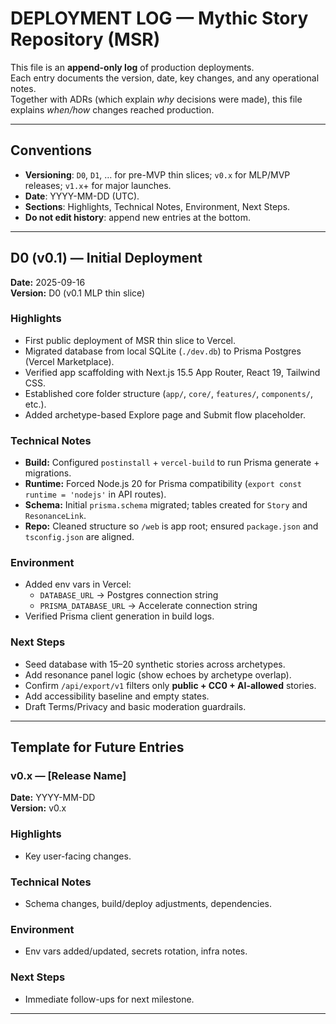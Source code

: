 # DEPLOYMENT LOG — Mythic Story Repository (MSR)

This file is an **append-only log** of production deployments.  
Each entry documents the version, date, key changes, and any operational notes.  
Together with ADRs (which explain *why* decisions were made), this file explains *when/how* changes reached production.

---

## Conventions
- **Versioning**: `D0`, `D1`, … for pre-MVP thin slices; `v0.x` for MLP/MVP releases; `v1.x`+ for major launches.
- **Date**: YYYY-MM-DD (UTC).
- **Sections**: Highlights, Technical Notes, Environment, Next Steps.
- **Do not edit history**: append new entries at the bottom.

---

## D0 (v0.1) — Initial Deployment
**Date:** 2025-09-16  
**Version:** D0 (v0.1 MLP thin slice)

### Highlights
- First public deployment of MSR thin slice to Vercel.
- Migrated database from local SQLite (`./dev.db`) to Prisma Postgres (Vercel Marketplace).
- Verified app scaffolding with Next.js 15.5 App Router, React 19, Tailwind CSS.
- Established core folder structure (`app/`, `core/`, `features/`, `components/`, etc.).
- Added archetype-based Explore page and Submit flow placeholder.

### Technical Notes
- **Build:** Configured `postinstall` + `vercel-build` to run Prisma generate + migrations.
- **Runtime:** Forced Node.js 20 for Prisma compatibility (`export const runtime = 'nodejs'` in API routes).
- **Schema:** Initial `prisma.schema` migrated; tables created for `Story` and `ResonanceLink`.
- **Repo:** Cleaned structure so `/web` is app root; ensured `package.json` and `tsconfig.json` are aligned.

### Environment
- Added env vars in Vercel:
  - `DATABASE_URL` → Postgres connection string
  - `PRISMA_DATABASE_URL` → Accelerate connection string
- Verified Prisma client generation in build logs.

### Next Steps
- Seed database with 15–20 synthetic stories across archetypes.
- Add resonance panel logic (show echoes by archetype overlap).
- Confirm `/api/export/v1` filters only **public + CC0 + AI-allowed** stories.
- Add accessibility baseline and empty states.
- Draft Terms/Privacy and basic moderation guardrails.

---

## Template for Future Entries

### v0.x — [Release Name]
**Date:** YYYY-MM-DD  
**Version:** v0.x

### Highlights
- Key user-facing changes.

### Technical Notes
- Schema changes, build/deploy adjustments, dependencies.

### Environment
- Env vars added/updated, secrets rotation, infra notes.

### Next Steps
- Immediate follow-ups for next milestone.

---
